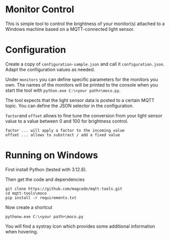 # Monitor Control

This is simple tool to control the brightness of your monitor(s) attached to a Windows machine based on a MQTT-connected light sensor.

# Configuration
Create a copy of `configuration-sample.json` and call it `configuration.json`.
Adapt the configuration values as needed.

Under `monitors` you can define specific parameters for the monitors you own.
The names of the monitors will be printed to the console when you start the tool with `python.exe C:\<your path>\moco.py`.

The tool expects that the light sensor data is posted to a certain MQTT topic. You can define the JSON selector in the configuration.

`factor`and `offset` allows to fine tune the conversion from your light sensor value to a value between 0 and 100 for brightness control.
```
factor ... will apply a factor to the incoming value
offset ... allows to substract / add a fixed value
```

# Running on Windows
First install Python (tested with 3.12.8).

Then get the code and dependencies

```
git clone https://github.com/magcode/mqtt-tools.git
cd mqtt-tools\moco
pip install -r requirements.txt
```

Now create a shortcut
```
pythonw.exe C:\<your path>\moco.py
```

You will find a systray icon which provides some additional information when hovering.